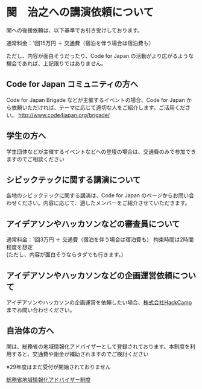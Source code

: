 # 関　治之への講演依頼について

関への後援依頼は、以下基準でお引き受けしております。

通常料金：1回15万円 ＋ 交通費（宿泊を伴う場合は宿泊費も）

ただし、内容が面白そうだったり、Code for Japan の活動がより広がるような機会であれば、上記限りではありません。

## Code for Japan コミュニティの方へ

Code for Japan Brigade などが主催するイベントの場合、Code for Japan から依頼いただければ、テーマに応じて適切な人をご紹介します。ご活用ください。
http://www.code4japan.org/brigade/

## 学生の方へ

学生団体などが主催するイベントなどへの登壇の場合は、交通費のみで参加できますのでご相談ください

## シビックテックに関する講演について
各地のシビックテックに関する講演は、Code for Japan のページからお問い合わせください。内容に応じて、適したメンバーをご紹介させていただきます。

## アイデアソンやハッカソンなどの審査員について

通常料金：1回3万円 ＋ 交通費（宿泊を伴う場合は宿泊費も）
拘束時間は2時間程度を想定  
(ただし、内容が面白そうならタダでも行きます。)

## アイデアソンやハッカソンなどの企画運営依頼について

アイデアソンやハッカソンの企画運営を依頼したい場合、[株式会社HackCamp](http://hackcamp.jp) までお問い合わせください。

## 自治体の方へ
関は、総務省の地域情報化アドバイザーとして登録されております。本制度を利用すると、交通費や謝金が補助されますのでご検討ください

※29年度はまだ受付が開始されておりません

[総務省地域情報化アドバイザー制度](http://www.soumu.go.jp/menu_seisaku/ictseisaku/ictriyou/manager.html)
